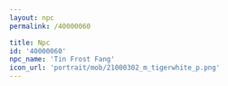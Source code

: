 ```yaml
---
layout: npc
permalink: /40000060

title: Npc
id: '40000060'
npc_name: 'Tin Frost Fang'
icon_url: 'portrait/mob/21000302_m_tigerwhite_p.png'
---
```

